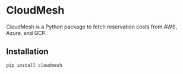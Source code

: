# CloudMesh

CloudMesh is a Python package to fetch reservation costs from AWS, Azure, and GCP.

## Installation
```bash
pip install cloudmesh

